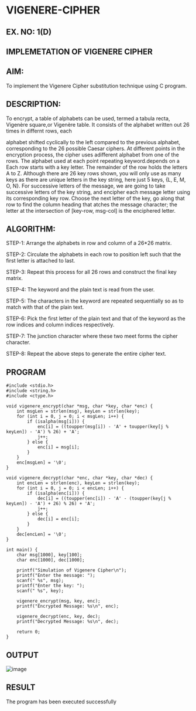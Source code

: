 # VIGENERE-CIPHER
## EX. NO: 1(D)
 

## IMPLEMETATION OF VIGENERE CIPHER
 

## AIM:

To implement the Vigenere Cipher substitution technique using C program.

## DESCRIPTION:

To encrypt, a table of alphabets can be used, termed a tabula recta, Vigenère square,or Vigenère table. It consists of the alphabet written out 26 times in differnt rows, each
 
alphabet shifted cyclically to the left compared to the previous alphabet, corresponding to the 26 possible Caesar ciphers. At different points in the encryption process, the cipher uses adifferent alphabet from one of the rows. The alphabet used at each point repeating keyword.depends on a Each row starts with a key letter. The remainder of the row holds the letters A to Z. Although there are 26 key rows shown, you will only use as many keys as there are unique letters in the key string, here just 5 keys, {L, E, M, O, N}. For successive letters of the message, we are going to take successive letters of the key string, and encipher each message letter using its corresponding key row. Choose the next letter of the key, go along that row to find the column heading that	atches the message character; the letter at the intersection of
[key-row, msg-col] is the enciphered letter.


## ALGORITHM:

STEP-1: Arrange the alphabets in row and column of a 26*26 matrix.


STEP-2: Circulate the alphabets in each row to position left such that the first letter is attached to last.


STEP-3: Repeat this process for all 26 rows and construct the final key matrix.


STEP-4: The keyword and the plain text is read from the user.


STEP-5: The characters in the keyword are repeated sequentially so as to match with that of the plain text.


STEP-6: Pick the first letter of the plain text and that of the keyword as the row indices and column indices respectively.


STEP-7: The junction character where these two meet forms the cipher character.


STEP-8: Repeat the above steps to generate the entire cipher text.


## PROGRAM
```
#include <stdio.h>
#include <string.h>
#include <ctype.h>

void vigenere_encrypt(char *msg, char *key, char *enc) {
    int msgLen = strlen(msg), keyLen = strlen(key);
    for (int i = 0, j = 0; i < msgLen; i++) {
        if (isalpha(msg[i])) {
            enc[i] = ((toupper(msg[i]) - 'A' + toupper(key[j % keyLen]) - 'A') % 26) + 'A';
            j++;
        } else {
            enc[i] = msg[i];
        }
    }
    enc[msgLen] = '\0';
}

void vigenere_decrypt(char *enc, char *key, char *dec) {
    int encLen = strlen(enc), keyLen = strlen(key);
    for (int i = 0, j = 0; i < encLen; i++) {
        if (isalpha(enc[i])) {
            dec[i] = ((toupper(enc[i]) - 'A' - (toupper(key[j % keyLen]) - 'A') + 26) % 26) + 'A';
            j++;
        } else {
            dec[i] = enc[i];
        }
    }
    dec[encLen] = '\0';
}

int main() {
    char msg[1000], key[100];
    char enc[1000], dec[1000];
    
    printf("Simulation of Vigenere Cipher\n");
    printf("Enter the message: ");
    scanf(" %s", msg);
    printf("Enter the key: ");
    scanf(" %s", key);
    
    vigenere_encrypt(msg, key, enc);
    printf("Encrypted Message: %s\n", enc);
    
    vigenere_decrypt(enc, key, dec);
    printf("Decrypted Message: %s\n", dec);
    
    return 0;
}
```
## OUTPUT

![image](https://github.com/user-attachments/assets/77f652e5-48f8-48dc-a4ce-78d4a87334a9)


## RESULT
The program has been executed successfully
